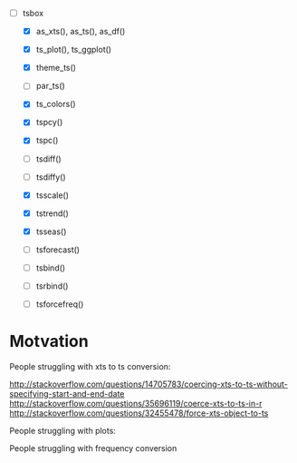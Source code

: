 - [ ] tsbox
  - [X] as_xts(), as_ts(), as_df()
  - [X] ts_plot(), ts_ggplot()
  - [X] theme_ts()
  - [ ] par_ts()
  - [X] ts_colors()

  - [X] tspcy()
  - [X] tspc()
  - [ ] tsdiff()
  - [ ] tsdiffy()
  - [X] tsscale()
  - [X] tstrend()
  - [X] tsseas()
  - [ ] tsforecast()

  - [ ] tsbind()
  - [ ] tsrbind()

  - [ ] tsforcefreq()

# Motvation

People struggling with xts to ts conversion:

http://stackoverflow.com/questions/14705783/coercing-xts-to-ts-without-specifying-start-and-end-date
http://stackoverflow.com/questions/35696119/coerce-xts-to-ts-in-r
http://stackoverflow.com/questions/32455478/force-xts-object-to-ts


People struggling with plots:




People struggling with frequency conversion

